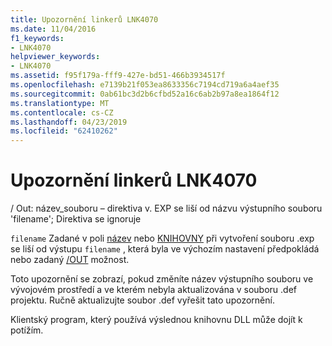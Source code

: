 ```yaml
---
title: Upozornění linkerů LNK4070
ms.date: 11/04/2016
f1_keywords:
- LNK4070
helpviewer_keywords:
- LNK4070
ms.assetid: f95f179a-fff9-427e-bd51-466b3934517f
ms.openlocfilehash: e7139b21f053ea8633356c7194cd719a6a4aef35
ms.sourcegitcommit: 0ab61bc3d2b6cfbd52a16c6ab2b97a8ea1864f12
ms.translationtype: MT
ms.contentlocale: cs-CZ
ms.lasthandoff: 04/23/2019
ms.locfileid: "62410262"
---
```

# <a name="linker-tools-warning-lnk4070"></a>Upozornění linkerů LNK4070

/ Out: název_souboru – direktiva v. EXP se liší od názvu výstupního souboru 'filename'; Direktiva se ignoruje

`filename` Zadané v poli [název](../../build/reference/name-c-cpp.md) nebo [KNIHOVNY](../../build/reference/library.md) při vytvoření souboru .exp se liší od výstupu `filename` , která byla ve výchozím nastavení předpokládá nebo zadaný [/OUT](../../build/reference/out-output-file-name.md) možnost.

Toto upozornění se zobrazí, pokud změníte název výstupního souboru ve vývojovém prostředí a ve kterém nebyla aktualizována v souboru .def projektu. Ručně aktualizujte soubor .def vyřešit tato upozornění.

Klientský program, který používá výslednou knihovnu DLL může dojít k potížím.